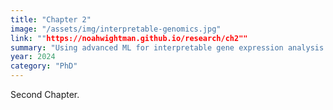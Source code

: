 ```yaml
---
title: "Chapter 2"
image: "/assets/img/interpretable-genomics.jpg"
link: ""https://noahwightman.github.io/research/ch2""
summary: "Using advanced ML for interpretable gene expression analysis in rare diseases."
year: 2024
category: "PhD"
---
```


Second Chapter.
